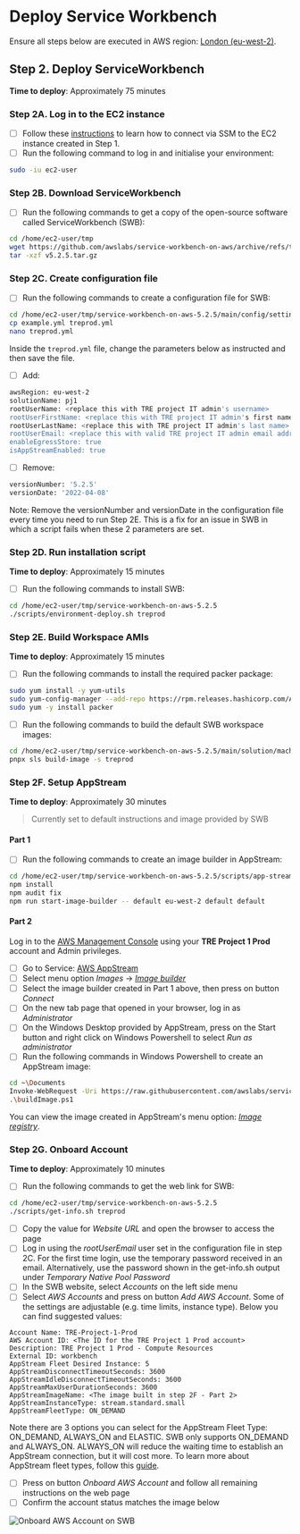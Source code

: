 # Deploy Service Workbench

Ensure all steps below are executed in AWS region: [London (eu-west-2)](https://eu-west-2.console.aws.amazon.com/).

## Step 2. Deploy ServiceWorkbench

**Time to deploy**: Approximately 75 minutes

### Step 2A. Log in to the EC2 instance

- [ ] Follow these [instructions](https://docs.aws.amazon.com/AWSEC2/latest/UserGuide/session-manager.html) to learn how to connect via SSM to the EC2 instance created in Step 1.
- [ ] Run the following command to log in and initialise your environment:

```bash
sudo -iu ec2-user
```

### Step 2B. Download ServiceWorkbench

- [ ] Run the following commands to get a copy of the open-source software called ServiceWorkbench (SWB):

```bash
cd /home/ec2-user/tmp
wget https://github.com/awslabs/service-workbench-on-aws/archive/refs/tags/v5.2.5.tar.gz
tar -xzf v5.2.5.tar.gz
```

### Step 2C. Create configuration file

- [ ] Run the following commands to create a configuration file for SWB:

```bash
cd /home/ec2-user/tmp/service-workbench-on-aws-5.2.5/main/config/settings
cp example.yml treprod.yml
nano treprod.yml
```

Inside the `treprod.yml` file, change the parameters below as instructed and then save the file.

- [ ] Add:

```bash
awsRegion: eu-west-2
solutionName: pj1
rootUserName: <replace this with TRE project IT admin's username>
rootUserFirstName: <replace this with TRE project IT admin's first name>
rootUserLastName: <replace this with TRE project IT admin's last name>
rootUserEmail: <replace this with valid TRE project IT admin email address>
enableEgressStore: true
isAppStreamEnabled: true
```

- [ ] Remove:

```bash
versionNumber: '5.2.5'
versionDate: '2022-04-08'
```

Note: Remove the versionNumber and versionDate in the configuration file every time you need to run Step 2E. This is a fix for an issue in SWB in which a script fails when these 2 parameters are set.

### Step 2D. Run installation script

**Time to deploy**: Approximately 15 minutes

- [ ] Run the following commands to install SWB:

```bash
cd /home/ec2-user/tmp/service-workbench-on-aws-5.2.5
./scripts/environment-deploy.sh treprod
```

### Step 2E. Build Workspace AMIs

**Time to deploy**: Approximately 15 minutes

- [ ] Run the following commands to install the required packer package:

```bash
sudo yum install -y yum-utils
sudo yum-config-manager --add-repo https://rpm.releases.hashicorp.com/AmazonLinux/hashicorp.repo
sudo yum -y install packer
```

- [ ] Run the following commands to build the default SWB workspace images:

```bash
cd /home/ec2-user/tmp/service-workbench-on-aws-5.2.5/main/solution/machine-images
pnpx sls build-image -s treprod
```

### Step 2F. Setup AppStream

**Time to deploy**: Approximately 30 minutes

> Currently set to default instructions and image provided by SWB

#### Part 1

- [ ] Run the following commands to create an image builder in AppStream:

```bash
cd /home/ec2-user/tmp/service-workbench-on-aws-5.2.5/scripts/app-stream
npm install
npm audit fix
npm run start-image-builder -- default eu-west-2 default default
```

#### Part 2

Log in to the [AWS Management Console](https://console.aws.amazon.com/) using your **TRE Project 1 Prod** account and Admin privileges.

- [ ] Go to Service: [AWS AppStream](https://eu-west-2.console.aws.amazon.com/appstream2/home?region=eu-west-2)
- [ ] Select menu option *Images* -> [*Image builder*](https://eu-west-2.console.aws.amazon.com/appstream2/home?region=eu-west-2#/image-builder)
- [ ] Select the image builder created in Part 1 above, then press on button *Connect*
- [ ] On the new tab page that opened in your browser, log in as *Administrator*
- [ ] On the Windows Desktop provided by AppStream, press on the Start button and right click on Windows Powershell to select *Run as administrator*
- [ ] Run the following commands in Windows Powershell to create an AppStream image:

```bash
cd ~\Documents
Invoke-WebRequest -Uri https://raw.githubusercontent.com/awslabs/service-workbench-on-aws/v5.2.5/scripts/app-stream/buildImage.ps1 -OutFile buildImage.ps1
.\buildImage.ps1
```

You can view the image created in AppStream's menu option: [*Image registry*](https://eu-west-2.console.aws.amazon.com/appstream2/home?region=eu-west-2#/images).

### Step 2G. Onboard Account

**Time to deploy**: Approximately 10 minutes

- [ ] Run the following commands to get the web link for SWB:

```bash
cd /home/ec2-user/tmp/service-workbench-on-aws-5.2.5
./scripts/get-info.sh treprod
```

- [ ] Copy the value for *Website URL* and open the browser to access the page
- [ ] Log in using the *rootUserEmail* user set in the configuration file in step 2C. For the first time login, use the temporary password received in an email.
  Alternatively, use the password shown in the get-info.sh output under *Temporary Native Pool Password*
- [ ] In the SWB website, select *Accounts* on the left side menu
- [ ] Select *AWS Accounts* and press on button *Add AWS Account*. Some of the settings are adjustable (e.g. time limits, instance type). Below you can find suggested values:

```console
Account Name: TRE-Project-1-Prod
AWS Account ID: <The ID for the TRE Project 1 Prod account>
Description: TRE Project 1 Prod - Compute Resources
External ID: workbench
AppStream Fleet Desired Instance: 5
AppStreamDisconnectTimeoutSeconds: 3600
AppStreamIdleDisconnectTimeoutSeconds: 3600
AppStreamMaxUserDurationSeconds: 3600
AppStreamImageName: <The image built in step 2F - Part 2>
AppStreamInstanceType: stream.standard.small
AppStreamFleetType: ON_DEMAND
```

Note there are 3 options you can select for the AppStream Fleet Type: ON_DEMAND, ALWAYS_ON and ELASTIC. SWB only supports ON_DEMAND and ALWAYS_ON.
ALWAYS_ON will reduce the waiting time to establish an AppStream connection, but it will cost more.
To learn more about AppStream fleet types, follow this [guide](https://docs.aws.amazon.com/appstream2/latest/developerguide/fleet-type.html).

- [ ] Press on button *Onboard AWS Account* and follow all remaining instructions on the web page
- [ ] Confirm the account status matches the image below

![Onboard AWS Account on SWB](../../res/images/Status-SWBOnboardAccount-Success.png)
